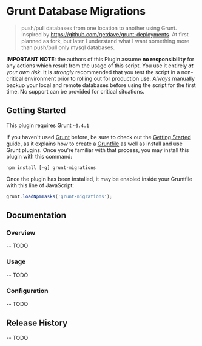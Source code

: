 # Grunt Database Migrations

> push/pull databases from one location to another using Grunt. Inspired by https://github.com/getdave/grunt-deployments. At first planned as fork, but later I understand what I want something more than push/pull only mysql databases.

**IMPORTANT NOTE**: the authors of this Plugin assume **no responsibility** for any actions which result from the usage of this script. You use it entirely *at your own risk*. It is *strongly* recommended that you test the script in a non-critical environment prior to rolling out for production use. *Always* manually backup your local and remote databases before using the script for the first time. No support can be provided for critical situations.

## Getting Started
This plugin requires Grunt `~0.4.1`

If you haven't used [Grunt](http://gruntjs.com/) before, be sure to check out the [Getting Started](http://gruntjs.com/getting-started) guide, as it explains how to create a [Gruntfile](http://gruntjs.com/sample-gruntfile) as well as install and use Grunt plugins. Once you're familiar with that process, you may install this plugin with this command:

```shell
npm install [-g] grunt-migrations
```

Once the plugin has been installed, it may be enabled inside your Gruntfile with this line of JavaScript:

```js
grunt.loadNpmTasks('grunt-migrations');
```

## Documentation

### Overview

-- TODO

### Usage

-- TODO

### Configuration

-- TODO

## Release History

-- TODO
